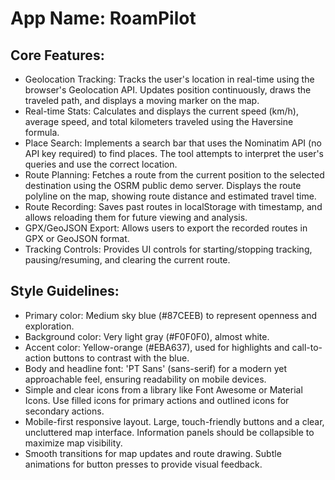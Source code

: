 # **App Name**: RoamPilot

## Core Features:

- Geolocation Tracking: Tracks the user's location in real-time using the browser's Geolocation API. Updates position continuously, draws the traveled path, and displays a moving marker on the map.
- Real-time Stats: Calculates and displays the current speed (km/h), average speed, and total kilometers traveled using the Haversine formula.
- Place Search: Implements a search bar that uses the Nominatim API (no API key required) to find places.  The tool attempts to interpret the user's queries and use the correct location.
- Route Planning: Fetches a route from the current position to the selected destination using the OSRM public demo server.  Displays the route polyline on the map, showing route distance and estimated travel time.
- Route Recording: Saves past routes in localStorage with timestamp, and allows reloading them for future viewing and analysis.
- GPX/GeoJSON Export: Allows users to export the recorded routes in GPX or GeoJSON format.
- Tracking Controls: Provides UI controls for starting/stopping tracking, pausing/resuming, and clearing the current route.

## Style Guidelines:

- Primary color: Medium sky blue (#87CEEB) to represent openness and exploration.
- Background color: Very light gray (#F0F0F0), almost white.
- Accent color: Yellow-orange (#EBA637), used for highlights and call-to-action buttons to contrast with the blue.
- Body and headline font: 'PT Sans' (sans-serif) for a modern yet approachable feel, ensuring readability on mobile devices.
- Simple and clear icons from a library like Font Awesome or Material Icons. Use filled icons for primary actions and outlined icons for secondary actions.
- Mobile-first responsive layout. Large, touch-friendly buttons and a clear, uncluttered map interface. Information panels should be collapsible to maximize map visibility.
- Smooth transitions for map updates and route drawing. Subtle animations for button presses to provide visual feedback.